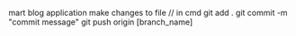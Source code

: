 mart blog application
make changes to file
// in cmd
git add .
git commit -m "commit message"
git push origin [branch_name]